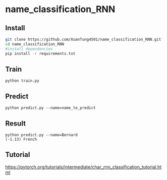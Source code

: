 # name_classification_RNN

## Install
```bash
git clone https://github.com/XuanTung4501/name_classification_RNN.git
cd name_classification_RNN
#install dependencies
pip install -r requirements.txt    
```
## Train
```commandline
python train.py
```

## Predict
```commandline
python predict.py --name=name_to_predict
```

## Result
```commandline
python predict.py --name=Bernard
(-1.13) French
```
## Tutorial
https://pytorch.org/tutorials/intermediate/char_rnn_classification_tutorial.html
